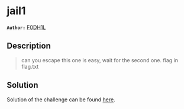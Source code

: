 # jail1

**`Author:`** [F0DH1L](https://github.com/fodhil-ben)

## Description

  > can you escape
  > this one is easy, wait for the second one.
  > flag in flag.txt 

## Solution

Solution of the challenge can be found [here](solution/).

